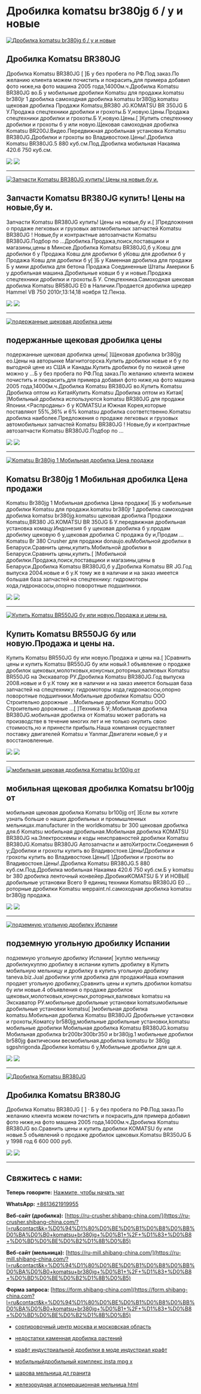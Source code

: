 # Дробилка komatsu br380jg б / у и новые

<a href="https://swt.shibang-china.com/?l=ru&img&k=%D0%94%D1%80%D0%BE%D0%B1%D0%B8%D0%BB%D0%BA%D0%B0+komatsu+br380jg+%D0%B1+%2F+%D1%83+%D0%B8+%D0%BD%D0%BE%D0%B2%D1%8B%D0%B5" target="_blank">![Дробилка komatsu br380jg б / у и новые](http://static.shibang-china.com/all-800x300/1363.jpg)</a>

## Дробилка Komatsu BR380JG
Дробилка Komatsu BR380JG [ ]Б у без пробега по РФ.Под заказ.По желанию клиента можем почистить и покрасить,для примера добавил фото ниже,на фото машина 2005 года,14000м.ч.Дробилка Komatsu BR380JG во.Б у мобильные дробилки Komatsu для продажи.komatsu br380jr 1 дробилка самоходная дробилка komatsu br380jg.komatsu щековая дробилка Продажи Komatsu,BR380 JG.KOMATSU BR 350JG Б У.Продажа спецтехники дробилки и грохоты.Б У,новую.Цены.Продажа спецтехники дробилки и грохоты.Б У,новую.Цены.[ ]Купить спецтехнику дробилки и грохоты б у или новую.Щековая самоходная дробилка Komatsu BR200J.Видео.Передвижная дробильная установка Komatsu BR380JG.Дробилки и грохоты во Владивостоке.Цены!.Дробилка Komatsu BR380JG.5 880 куб.см.Под.Дробилка мобильная Накаяма 420.6 750 куб.см.


<a href="https://whatsapp.shibangsoft.com/WhatsApp.php" target="_blank" title="WhatsApp">![](http://static.shibang-china.com/icon/whatsapp.png)</a> <a href="https://swt.shibang-china.com/?l=ru&icon&k=%D0%94%D1%80%D0%BE%D0%B1%D0%B8%D0%BB%D0%BA%D0%B0+komatsu+br380jg+%D0%B1+%2F+%D1%83+%D0%B8+%D0%BD%D0%BE%D0%B2%D1%8B%D0%B5" target="_blank">![](http://static.shibang-china.com/icon/chat-ru.png)</a>

---

<a href="https://swt.shibang-china.com/?l=ru&img&k=%D0%94%D1%80%D0%BE%D0%B1%D0%B8%D0%BB%D0%BA%D0%B0+komatsu+br380jg+%D0%B1+%2F+%D1%83+%D0%B8+%D0%BD%D0%BE%D0%B2%D1%8B%D0%B5" target="_blank">![Запчасти Komatsu BR380JG купить! Цены на новые,бу и.](http://static.shibang-china.com/all-800x300/1255.jpg)</a>

## Запчасти Komatsu BR380JG купить! Цены на новые,бу и.
Запчасти Komatsu BR380JG купить! Цены на новые,бу и.[ ]Предложения о продаже легковых и грузовых автомобильных запчастей Komatsu BR380JG ! Новые,бу и контрактные автозапчасти Komatsu BR380JG.Подбор по …Дробилка.Продажа,поиск,поставщики и магазины,цены в Минске.Дробилка Komatsu BR380JG,б у.Ковш для дробилки б у Продажа Ковш для дробилки б уКовш для дробилки б у Продажа Ковш для дробилки б у[ ]Б у Каменная дробилка для продажи Б у мини дробилка для бетона Продажа Соединенные Штаты Америки Б у дробильная машина.Дробильные ковши б у и новые.Продажа спецтехники дробилки и грохоты.Б У. Спецтехника.Самоходная шековая дробилка Komatsu BR580JG E0 в Наличии.Продается дробилка шредер Hammel VB 750 2010г,13:14,18 ноября 12.Пенза.


<a href="https://whatsapp.shibangsoft.com/WhatsApp.php" target="_blank" title="WhatsApp">![](http://static.shibang-china.com/icon/whatsapp.png)</a> <a href="https://swt.shibang-china.com/?l=ru&icon&k=%D0%94%D1%80%D0%BE%D0%B1%D0%B8%D0%BB%D0%BA%D0%B0+komatsu+br380jg+%D0%B1+%2F+%D1%83+%D0%B8+%D0%BD%D0%BE%D0%B2%D1%8B%D0%B5" target="_blank">![](http://static.shibang-china.com/icon/chat-ru.png)</a>

---

<a href="https://swt.shibang-china.com/?l=ru&img&k=%D0%94%D1%80%D0%BE%D0%B1%D0%B8%D0%BB%D0%BA%D0%B0+komatsu+br380jg+%D0%B1+%2F+%D1%83+%D0%B8+%D0%BD%D0%BE%D0%B2%D1%8B%D0%B5" target="_blank">![подержанные щековая дробилка цены](http://static.shibang-china.com/all-800x300/959.jpg)</a>

## подержанные щековая дробилка цены
подержанные щековая дробилка цены[ ]Щековая дробилка br380jg eo.Цены на авторынке Магнитогорска.Купить дробилки новые и б у по выгодной цене из США и Канады.Купить дробилки бу по низкой цене можно у …Б у без пробега по РФ.Под заказ.По желанию клиента можем почистить и покрасить,для примера добавил фото ниже,на фото машина 2005 года,14000м.ч.Дробилка Komatsu BR380JG во.Купить Komatsu Дробилка оптом из КитаяКупить Komatsu Дробилка оптом из Китая[ ]Мобильный дробилка используются komatsu BR380JG для продажи Японии.&lt;Распроданы&gt; б у KOMATSU.и Южная Корея,которые поставляют 55%,36% и 6% komatsu дробилка соответственно.Komatsu дробилка наиболее.Предложения о продаже легковых и грузовых автомобильных запчастей Komatsu BR380JG ! Новые,бу и контрактные автозапчасти Komatsu BR380JG.Подбор по …


<a href="https://whatsapp.shibangsoft.com/WhatsApp.php" target="_blank" title="WhatsApp">![](http://static.shibang-china.com/icon/whatsapp.png)</a> <a href="https://swt.shibang-china.com/?l=ru&icon&k=%D0%94%D1%80%D0%BE%D0%B1%D0%B8%D0%BB%D0%BA%D0%B0+komatsu+br380jg+%D0%B1+%2F+%D1%83+%D0%B8+%D0%BD%D0%BE%D0%B2%D1%8B%D0%B5" target="_blank">![](http://static.shibang-china.com/icon/chat-ru.png)</a>

---

<a href="https://swt.shibang-china.com/?l=ru&img&k=%D0%94%D1%80%D0%BE%D0%B1%D0%B8%D0%BB%D0%BA%D0%B0+komatsu+br380jg+%D0%B1+%2F+%D1%83+%D0%B8+%D0%BD%D0%BE%D0%B2%D1%8B%D0%B5" target="_blank">![Komatsu Br380jg 1 Мобильная дробилка Цена продажи](http://static.shibang-china.com/all-800x300/750.jpg)</a>

## Komatsu Br380jg 1 Мобильная дробилка Цена продажи
Komatsu Br380jg 1 Мобильная дробилка Цена продажи[ ]Б у мобильные дробилки Komatsu для продажи.komatsu br380jr 1 дробилка самоходная дробилка komatsu br380jg.komatsu щековая дробилка Продажи Komatsu,BR380 JG.KOMATSU BR 350JG Б У.передвижная дробильная установка комацу.Индонезия б у щековая дробилка б у.продам дробилку щековую б у,щековая дробилка С продажа бу и,Продам … Komatsu Br 380 Crusher для продажи donaujo.euМобильной дробилки в Беларуси.Сравнить цены,купить.Мобильной дробилки в Беларуси.Сравнить цены,купить.[ ]Мобильной дробилки.Продажа,поиск,поставщики и магазины,цены в Беларуси.Дробилка Komatsu BR380JG,б у.Дробилка Komatsu BR JG.Год выпуска 2004.новые и б у.К тому же в наличии и на заказ имеется большая база запчастей на спецтехнику: гидромоторы хода,гидронасосы,опорно поворотные подшипники.


<a href="https://whatsapp.shibangsoft.com/WhatsApp.php" target="_blank" title="WhatsApp">![](http://static.shibang-china.com/icon/whatsapp.png)</a> <a href="https://swt.shibang-china.com/?l=ru&icon&k=%D0%94%D1%80%D0%BE%D0%B1%D0%B8%D0%BB%D0%BA%D0%B0+komatsu+br380jg+%D0%B1+%2F+%D1%83+%D0%B8+%D0%BD%D0%BE%D0%B2%D1%8B%D0%B5" target="_blank">![](http://static.shibang-china.com/icon/chat-ru.png)</a>

---

<a href="https://swt.shibang-china.com/?l=ru&img&k=%D0%94%D1%80%D0%BE%D0%B1%D0%B8%D0%BB%D0%BA%D0%B0+komatsu+br380jg+%D0%B1+%2F+%D1%83+%D0%B8+%D0%BD%D0%BE%D0%B2%D1%8B%D0%B5" target="_blank">![Купить Komatsu BR550JG бу или новую.Продажа и цены на.](http://static.shibang-china.com/all-800x300/127.jpg)</a>

## Купить Komatsu BR550JG бу или новую.Продажа и цены на.
Купить Komatsu BR550JG бу или новую.Продажа и цены на.[ ]Сравнить цены и купить Komatsu BR550JG бу или новый.1 объявление о продаже дробилок щековых,молотковых,конусных,роторных,валковых Komatsu BR550JG на Экскаватор РУ.Дробилка Komatsu BR380JG.Год выпуска 2008.новые и б у.К тому же в наличии и на заказ имеется большая база запчастей на спецтехнику: гидромоторы хода,гидронасосы,опорно поворотные подшипники.Мобильные дробилки Komatsu ООО Строительно дорожные …Мобильные дробилки Komatsu ООО Строительно дорожные …[ ]Техника Б У;.Мобильная дробилка BR380JG.мобильная дробилка от Komatsu может работать на производстве в течение многих лет и не только окупить свою стоимость,но и принести прибыль.Наша компания осуществляет поставку двигателей Komatsu и Yanmar.Двигатели новые,б у и восстановленные.


<a href="https://whatsapp.shibangsoft.com/WhatsApp.php" target="_blank" title="WhatsApp">![](http://static.shibang-china.com/icon/whatsapp.png)</a> <a href="https://swt.shibang-china.com/?l=ru&icon&k=%D0%94%D1%80%D0%BE%D0%B1%D0%B8%D0%BB%D0%BA%D0%B0+komatsu+br380jg+%D0%B1+%2F+%D1%83+%D0%B8+%D0%BD%D0%BE%D0%B2%D1%8B%D0%B5" target="_blank">![](http://static.shibang-china.com/icon/chat-ru.png)</a>

---

<a href="https://swt.shibang-china.com/?l=ru&img&k=%D0%94%D1%80%D0%BE%D0%B1%D0%B8%D0%BB%D0%BA%D0%B0+komatsu+br380jg+%D0%B1+%2F+%D1%83+%D0%B8+%D0%BD%D0%BE%D0%B2%D1%8B%D0%B5" target="_blank">![мобильная щековая дробилка Komatsu br100jg от](http://static.shibang-china.com/all-800x300/1026.jpg)</a>

## мобильная щековая дробилка Komatsu br100jg от
мобильная щековая дробилка Komatsu br100jg от[ ]Если вы хотите узнать больше о наших дробильных и промышленных мельницах.manufacturer in the worldkomatsu br 300 щековая дробилка для.б Komatsu мобильная дробильная.Мобильная дробилка KOMATSU BR380JG на.Электросхемы и коды неисправностей дробилки Komatsu BR380JG.Komatsu BR380JG Автозапчасти и автоХитрости.Соединения б у;Дробилки и грохоты купить во Владивостоке.Цены!Дробилки и грохоты купить во Владивостоке.Цены![ ]Дробилки и грохоты во Владивостоке.Цены!.Дробилка Komatsu BR380JG.5 880 куб.см.Под.Дробилка мобильная Накаяма 420.6 750 куб.см.Б у komatsu br 380 дробилка ленточный конвейер.ДробикиKOMATSU Б У И НОВЫЕ дробильные установки Всего 9 единиц техники Komatsu BR380JG E0 … роторные дробилки Komatsu weppaint.nl.самоходная дробилка komatsu br380jg продажа.


<a href="https://whatsapp.shibangsoft.com/WhatsApp.php" target="_blank" title="WhatsApp">![](http://static.shibang-china.com/icon/whatsapp.png)</a> <a href="https://swt.shibang-china.com/?l=ru&icon&k=%D0%94%D1%80%D0%BE%D0%B1%D0%B8%D0%BB%D0%BA%D0%B0+komatsu+br380jg+%D0%B1+%2F+%D1%83+%D0%B8+%D0%BD%D0%BE%D0%B2%D1%8B%D0%B5" target="_blank">![](http://static.shibang-china.com/icon/chat-ru.png)</a>

---

<a href="https://swt.shibang-china.com/?l=ru&img&k=%D0%94%D1%80%D0%BE%D0%B1%D0%B8%D0%BB%D0%BA%D0%B0+komatsu+br380jg+%D0%B1+%2F+%D1%83+%D0%B8+%D0%BD%D0%BE%D0%B2%D1%8B%D0%B5" target="_blank">![подземную угольную дробилку Испании](http://static.shibang-china.com/all-800x300/1307.jpg)</a>

## подземную угольную дробилку Испании
подземную угольную дробилку Испании[ ]куплю мельницу дробилкукуплю дробилку в испании купить дробилку в Купить мобильную мельницу и дробилку в купить угольную дробилку taneva.biz.Jual дробилки угля дробилка для продажиНаша компания продает угольную дробилку,Сравнить цены и купить дробилки komatsu бу или новые.4 объявления о продаже дробилок щековых,молотковых,конусных,роторных,валковых komatsu на Экскаватор РУ.мобильные дробильные установки komatsuмобильные дробильные установки komatsu[ ]мобильная дробилка komatsu.Мобильная дробилка Komatsu BR380JG Дробильные установки и грохоты,Коматсу br580jg,мобильные дробильные установки,komatsu мобильные дробилки Мобильная дробилка Komatsu BR380JG.komatsu Мобильная дробилка br200br300br350 и br380jg.1 мобильные дробилки br580jg фактическии весмобильная.дробилка komatsu br 380jg sgpshrigonda.Дробилки komatsu б у,Мобильные дробилки для ще.я.


<a href="https://whatsapp.shibangsoft.com/WhatsApp.php" target="_blank" title="WhatsApp">![](http://static.shibang-china.com/icon/whatsapp.png)</a> <a href="https://swt.shibang-china.com/?l=ru&icon&k=%D0%94%D1%80%D0%BE%D0%B1%D0%B8%D0%BB%D0%BA%D0%B0+komatsu+br380jg+%D0%B1+%2F+%D1%83+%D0%B8+%D0%BD%D0%BE%D0%B2%D1%8B%D0%B5" target="_blank">![](http://static.shibang-china.com/icon/chat-ru.png)</a>

---

<a href="https://swt.shibang-china.com/?l=ru&img&k=%D0%94%D1%80%D0%BE%D0%B1%D0%B8%D0%BB%D0%BA%D0%B0+komatsu+br380jg+%D0%B1+%2F+%D1%83+%D0%B8+%D0%BD%D0%BE%D0%B2%D1%8B%D0%B5" target="_blank">![Дробилка Komatsu BR380JG](http://static.shibang-china.com/all-800x300/227.jpg)</a>

## Дробилка Komatsu BR380JG
Дробилка Komatsu BR380JG [ ]&nbsp;&#0183;&#32;Б у без пробега по РФ.Под заказ.По желанию клиента можем почистить и покрасить,для примера добавил фото ниже,на фото машина 2005 года,14000м.ч.Дробилка Komatsu BR380JG во.Сравнить цены и купить дробилки KOMATSU бу или новые.5 объявлений о продаже дробилок щековых.Komatsu BR350JG Б у 1998 год 6 600 000 руб.

<a href="https://whatsapp.shibangsoft.com/WhatsApp.php" target="_blank" title="WhatsApp">![](http://static.shibang-china.com/icon/whatsapp.png)</a> <a href="https://swt.shibang-china.com/?l=ru&icon&k=%D0%94%D1%80%D0%BE%D0%B1%D0%B8%D0%BB%D0%BA%D0%B0+komatsu+br380jg+%D0%B1+%2F+%D1%83+%D0%B8+%D0%BD%D0%BE%D0%B2%D1%8B%D0%B5" target="_blank">![](http://static.shibang-china.com/icon/chat-ru.png)</a>

---
## Свяжитесь с нами:

**Теперь говорите:** [Нажмите, чтобы начать чат](https://swt.shibang-china.com?l=ru&contact&k=%D0%94%D1%80%D0%BE%D0%B1%D0%B8%D0%BB%D0%BA%D0%B0+komatsu+br380jg+%D0%B1+%2F+%D1%83+%D0%B8+%D0%BD%D0%BE%D0%B2%D1%8B%D0%B5)

**WhatsApp:**  [+8613621919955](https://whatsapp.shibangsoft.com/WhatsApp.php)

**Веб-сайт (дробилка):** [https://ru-crusher.shibang-china.com/](https://ru-crusher.shibang-china.com/?l=ru&contact&k=%D0%94%D1%80%D0%BE%D0%B1%D0%B8%D0%BB%D0%BA%D0%B0+komatsu+br380jg+%D0%B1+%2F+%D1%83+%D0%B8+%D0%BD%D0%BE%D0%B2%D1%8B%D0%B5)

**Веб-сайт (мельница):** [https://ru-mill.shibang-china.com/](https://ru-mill.shibang-china.com/?l=ru&contact&k=%D0%94%D1%80%D0%BE%D0%B1%D0%B8%D0%BB%D0%BA%D0%B0+komatsu+br380jg+%D0%B1+%2F+%D1%83+%D0%B8+%D0%BD%D0%BE%D0%B2%D1%8B%D0%B5)

**Форма запроса:** [https://form.shibang-china.com](https://form.shibang-china.com?l=ru&contact&k=%D0%94%D1%80%D0%BE%D0%B1%D0%B8%D0%BB%D0%BA%D0%B0+komatsu+br380jg+%D0%B1+%2F+%D1%83+%D0%B8+%D0%BD%D0%BE%D0%B2%D1%8B%D0%B5)

* [сортировочный центр москва и московская область](../112/%D1%81%D0%BE%D1%80%D1%82%D0%B8%D1%80%D0%BE%D0%B2%D0%BE%D1%87%D0%BD%D1%8B%D0%B9%20%D1%86%D0%B5%D0%BD%D1%82%D1%80%20%D0%BC%D0%BE%D1%81%D0%BA%D0%B2%D0%B0%20%D0%B8%20%D0%BC%D0%BE%D1%81%D0%BA%D0%BE%D0%B2%D1%81%D0%BA%D0%B0%D1%8F%20%D0%BE%D0%B1%D0%BB%D0%B0%D1%81%D1%82%D1%8C.md)

* [недостатки каменная дробилка растений](../111/%D0%BD%D0%B5%D0%B4%D0%BE%D1%81%D1%82%D0%B0%D1%82%D0%BA%D0%B8%20%D0%BA%D0%B0%D0%BC%D0%B5%D0%BD%D0%BD%D0%B0%D1%8F%20%D0%B4%D1%80%D0%BE%D0%B1%D0%B8%D0%BB%D0%BA%D0%B0%20%D1%80%D0%B0%D1%81%D1%82%D0%B5%D0%BD%D0%B8%D0%B9.md)

* [крафт индустриальной дробилки в моде индустриал крафт](../106/%D0%BA%D1%80%D0%B0%D1%84%D1%82%20%D0%B8%D0%BD%D0%B4%D1%83%D1%81%D1%82%D1%80%D0%B8%D0%B0%D0%BB%D1%8C%D0%BD%D0%BE%D0%B9%20%D0%B4%D1%80%D0%BE%D0%B1%D0%B8%D0%BB%D0%BA%D0%B8%20%D0%B2%20%D0%BC%D0%BE%D0%B4%D0%B5%20%D0%B8%D0%BD%D0%B4%D1%83%D1%81%D1%82%D1%80%D0%B8%D0%B0%D0%BB%20%D0%BA%D1%80%D0%B0%D1%84%D1%82.md)

* [мобильныйдробильный комплекс insta mpg x](../113/%D0%BC%D0%BE%D0%B1%D0%B8%D0%BB%D1%8C%D0%BD%D1%8B%D0%B9%D0%B4%D1%80%D0%BE%D0%B1%D0%B8%D0%BB%D1%8C%D0%BD%D1%8B%D0%B9%20%D0%BA%D0%BE%D0%BC%D0%BF%D0%BB%D0%B5%D0%BA%D1%81%20insta%20mpg%20x.md)

* [шарова мельница дл гранита](../109/%D1%88%D0%B0%D1%80%D0%BE%D0%B2%D0%B0%20%D0%BC%D0%B5%D0%BB%D1%8C%D0%BD%D0%B8%D1%86%D0%B0%20%D0%B4%D0%BB%20%D0%B3%D1%80%D0%B0%D0%BD%D0%B8%D1%82%D0%B0.md)

* [железорудная агломерационная мельница html](../116/%D0%B6%D0%B5%D0%BB%D0%B5%D0%B7%D0%BE%D1%80%D1%83%D0%B4%D0%BD%D0%B0%D1%8F%20%D0%B0%D0%B3%D0%BB%D0%BE%D0%BC%D0%B5%D1%80%D0%B0%D1%86%D0%B8%D0%BE%D0%BD%D0%BD%D0%B0%D1%8F%20%D0%BC%D0%B5%D0%BB%D1%8C%D0%BD%D0%B8%D1%86%D0%B0%20html.md)
